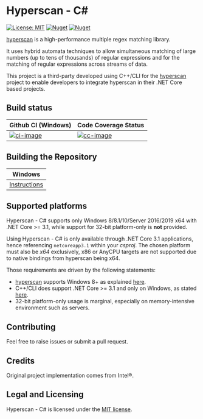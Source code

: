 # Hyperscan - C#
[![License: MIT](https://img.shields.io/badge/License-MIT-yellow.svg)](https://github.com/bbougot/Hyperscan-csharp/blob/master/LICENSE) [![Nuget](https://img.shields.io/nuget/v/Hyperscan)](https://www.nuget.org/packages/Hyperscan/) [![Nuget](https://img.shields.io/nuget/dt/Hyperscan)](https://www.nuget.org/packages/Hyperscan/)

[hyperscan](https://github.com/intel/hyperscan) is a high-performance multiple regex matching library.

It uses hybrid automata techniques to allow simultaneous matching of large numbers (up to tens of thousands) of regular expressions and for the matching of regular expressions across streams of data.

This project is a third-party developed using C++/CLI for the [hyperscan](https://github.com/intel/hyperscan) project to enable developers to integrate hyperscan in their .NET Core based projects.

## Build status

| Github CI (Windows)                                | Code Coverage Status     |
| :------------------------------------------------- | :----------------------- |
| [![ci-image][]][ci-site]                   | [![cc-image][]][cc-site] |

[ci-image]: https://github.com/bbougot/Hyperscan-csharp/workflows/Build%20%26%20Test/badge.svg
[ci-site]: https://github.com/bbougot/Hyperscan-csharp/actions?query=workflow%3A%22Build+%26+Test%22
[cc-image]: https://codecov.io/gh/bbougot/Hyperscan-csharp/branch/master/graph/badge.svg
[cc-site]: https://codecov.io/gh/bbougot/Hyperscan-csharp

## Building the Repository

| Windows                    |
|----------------------------|
| [Instructions][bd-windows] |

[bd-windows]: https://github.com/bbougot/Hyperscan-csharp/blob/master/docs/building/windows-core.md

## Supported platforms
Hyperscan - C# supports only Windows 8/8.1/10/Server 2016/2019 x64 with .NET Core >= 3.1, while support for 32-bit platform-only is **not** provided.

Using Hyperscan - C# is only available through .NET Core 3.1 applications, hence referencing `netcoreapp3.1` within your *csproj*. The chosen platform must also be *x64* exclusively, x86 or AnyCPU targets are not supported due to native bindings from hyperscan being x64.

Those requirements are driven by the following statements:
* [hyperscan](https://github.com/intel/hyperscan) supports Windows 8+ as explained [here](http://intel.github.io/hyperscan/dev-reference/getting_started.html#software).
* C++/CLI does support .NET Core >= 3.1 and only on Windows, as stated [here](https://devblogs.microsoft.com/cppblog/the-future-of-cpp-cli-and-dotnet-core-3/).
* 32-bit platform-only usage is marginal, especially on memory-intensive environment such as servers.

## Contributing
Feel free to raise issues or submit a pull request.

## Credits
Original project implementation comes from Intel®.

## Legal and Licensing

Hyperscan - C# is licensed under the [MIT license][].

[MIT license]: https://github.com/bbougot/Hyperscan-csharp/blob/master/LICENSE